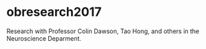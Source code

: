 # obresearch2017
Research with Professor Colin Dawson, Tao Hong, and others in the Neuroscience Deparment.
